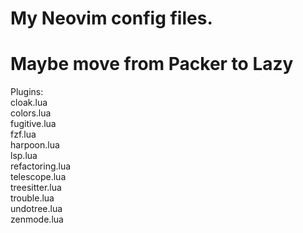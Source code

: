 # My Neovim config files.

# Maybe move from Packer to Lazy

Plugins:<br>
cloak.lua<br>
colors.lua<br>
fugitive.lua<br>
fzf.lua<br>
harpoon.lua<br>
lsp.lua<br>
refactoring.lua<br>
telescope.lua<br>
treesitter.lua<br>
trouble.lua<br>
undotree.lua<br>
zenmode.lua


